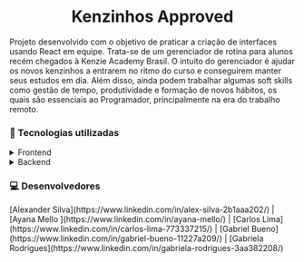 <div align="center"> 
	<h1>Kenzinhos Approved</h1>
</div> 
	
<p>Projeto desenvolvido com o objetivo de praticar a criação de interfaces usando React em equipe. Trata-se de um gerenciador de rotina para alunos recém chegados à Kenzie Academy Brasil. O intuito do gerenciador é ajudar os novos kenzinhos a entrarem no ritmo do curso e conseguirem manter seus estudos em dia. Além disso, ainda podem trabalhar algumas soft skills como gestão de tempo, produtividade e formação de novos hábitos, os quais são essenciais ao Programador, principalmente na era do trabalho remoto.
</p>

<h3> 🚀 Tecnologias utilizadas </h3> 

<details>
	<summary>Frontend</summary>
	
   - Material UI
   - Styled-components
   - Axios 
   - React Toastify
   - JWT-Decode
   - React Hook Form
   - React Router Dom
</details>

<details>
	<summary>Backend</summary>

   - [Habits API](https://habit-docs.vercel.app/)
</details>

<h3> 💻 Desenvolvedores </h3>

<div> 
    <span>[Alexander Silva](https://www.linkedin.com/in/alex-silva-2b1aaa202/)</span>
    | <span>[Ayana Mello ](https://www.linkedin.com/in/ayana-mello/)</span>
    | <span>[Carlos Lima](https://www.linkedin.com/in/carlos-lima-773337215/)</span>
    | <span>[Gabriel Bueno](https://www.linkedin.com/in/gabriel-bueno-11227a209/)</span>
    | <span>[Gabriela Rodrigues](https://www.linkedin.com/in/gabriela-rodrigues-3aa382208/)</span>
</div>
